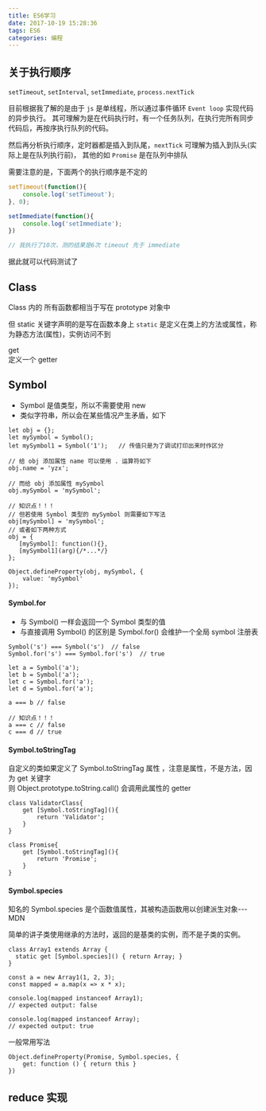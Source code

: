 ```yaml
---
title: ES6学习
date: 2017-10-19 15:28:36
tags: ES6
categories: 编程
---
```


## 关于执行顺序
`setTimeout`, `setInterval`, `setImmediate`, `process.nextTick`

目前根据我了解的是由于 `js` 是单线程，所以通过事件循环 `Event loop` 实现代码的异步执行。
其可理解为是在代码执行时，有一个任务队列，在执行完所有同步代码后，再按序执行队列的代码。

然后再分析执行顺序，定时器都是插入到队尾，`nextTick` 可理解为插入到队头(实际上是在队列执行前)，
其他的如 `Promise` 是在队列中排队

需要注意的是，下面两个的执行顺序是不定的
```javascript
setTimeout(function(){
    console.log('setTimeout');
}, 0);

setImmediate(function(){
    console.log('setImmediate');
})

// 我执行了10次，测的结果是6次 timeout 先于 immediate
```

据此就可以代码测试了


## Class
Class 内的 所有函数都相当于写在 prototype 对象中

但 static 关键字声明的是写在函数本身上
`static` 是定义在类上的方法或属性，称为静态方法(属性)，实例访问不到

get[](https://developer.mozilla.org/zh-CN/docs/Web/JavaScript/Reference/Functions/get)  
定义一个 getter

## Symbol
- Symbol 是值类型，所以不需要使用 new
- 类似字符串，所以会在某些情况产生矛盾，如下

```ecmascript 6
let obj = {};
let mySymbol = Symbol();
let mySymbol1 = Symbol('1');   // 传值只是为了调试打印出来时作区分

// 给 obj 添加属性 name 可以使用 . 运算符如下
obj.name = 'yzx';

// 而给 obj 添加属性 mySymbol
obj.mySymbol = 'mySymbol';

// 知识点！！！
// 但若使用 Symbol 类型的 mySymbol 则需要如下写法
obj[mySymbol] = 'mySymbol';
// 或者如下两种方式
obj = {
   [mySymbol]: function(){},
   [mySymbol1](arg){/*...*/}
};

Object.defineProperty(obj, mySymbol, {
    value: 'mySymbol'
});
```

#### Symbol.for
- 与 Symbol() 一样会返回一个 Symbol 类型的值
- 与直接调用 Symbol() 的区别是 Symbol.for() 会维护一个全局 symbol 注册表
```ecmascript 6
Symbol('s') === Symbol('s')  // false
Symbol.for('s') === Symbol.for('s')  // true

let a = Symbol('a');
let b = Symbol('a');
let c = Symbol.for('a');
let d = Symbol.for('a');

a === b // false

// 知识点！！！
a === c // false
c === d // true
```

#### Symbol.toStringTag
自定义的类如果定义了 Symbol.toStringTag 属性 ，注意是属性，不是方法，因为 get 关键字  
则 Object.prototype.toString.call() 会调用此属性的 getter 
```ecmascript 6
class ValidatorClass{
    get [Symbol.toStringTag](){
        return 'Validator';
    }
}

class Promise{
    get [Symbol.toStringTag](){
        return 'Promise';
    }
}
```

#### Symbol.species
知名的 Symbol.species 是个函数值属性，其被构造函数用以创建派生对象--- MDN

简单的讲子类使用继承的方法时，返回的是基类的实例，而不是子类的实例。
```ecmascript 6
class Array1 extends Array {
  static get [Symbol.species]() { return Array; }
}

const a = new Array1(1, 2, 3);
const mapped = a.map(x => x * x);

console.log(mapped instanceof Array1);
// expected output: false

console.log(mapped instanceof Array);
// expected output: true
```


一般常用写法 
```ecmascript 6
Object.defineProperty(Promise, Symbol.species, {
	get: function () { return this }
})
```


## reduce 实现





